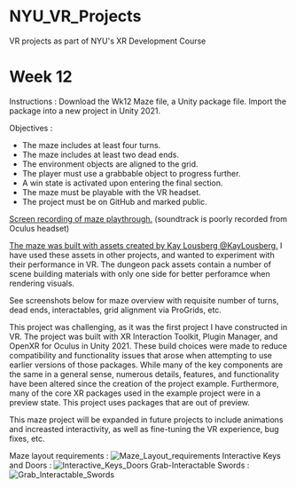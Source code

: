 # NYU_VR_Projects
 VR projects as part of NYU's XR Development Course

# Week 12
Instructions : Download the Wk12 Maze file, a Unity package file. Import the package into a new project in Unity 2021.

Objectives :
- The maze includes at least four turns.
- The maze includes at least two dead ends.
- The environment objects are aligned to the grid.
- The player must use a grabbable object to progress further.
- A win state is activated upon entering the final section.
- The maze must be playable with the VR headset.
- The project must be on GitHub and marked public.

[Screen recording of maze playthrough.](https://www.loom.com/share/3b6a29f0ac794e7f80f7a0138263c8e9) (soundtrack is poorly recorded from Oculus headset)

[The maze was built with assets created by Kay Lousberg @KayLousberg.](https://twitter.com/KayLousberg) I have used these assets in other projects, and wanted to experiment with their performance in VR. The dungeon pack assets contain a number of scene building materials with only one side for better perforamce when rendering visuals.

See screenshots below for maze overview with requisite number of turns, dead ends, interactables, grid alignment via ProGrids, etc.

This project was challenging, as it was the first project I have constructed in VR. The project was built with XR Interaction Toolkit, Plugin Manager, and OpenXR for Oculus in Unity 2021. These build choices were made to reduce compatibility and functionality issues that arose when attempting to use earlier versions of those packages. While many of the key components are the same in a general sense, numerous details, features, and functionality have been altered since the creation of the project example. Furthermore, many of the core XR packages used in the example project were in a preview state. This project uses packages that are out of preview.

This maze project will be expanded in future projects to include animations and increasted interactivity, as well as fine-tuning the VR experience, bug fixes, etc.

Maze layout requirements :
![Maze_Layout_requirements](https://user-images.githubusercontent.com/73659857/162364298-3eee6c70-3068-4a12-9bdf-304b74e8ccba.jpg)
Interactive Keys and Doors :
![Interactive_Keys_Doors](https://user-images.githubusercontent.com/73659857/162364319-86612c10-a695-4d61-999b-60b6323ffa76.jpg)
Grab-Interactable Swords : 
![Grab_Interactable_Swords](https://user-images.githubusercontent.com/73659857/162364321-068e504c-3c63-4a42-9204-d7006cca0acc.jpg)
